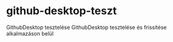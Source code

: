# github-desktop-teszt
 GithubDesktop tesztelése
GithubDesktop tesztelése és frissítése alkalmazáson belül